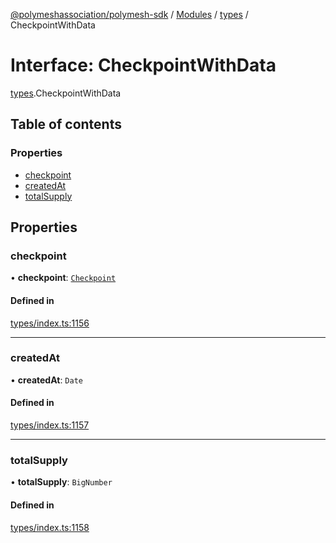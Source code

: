 [@polymeshassociation/polymesh-sdk](../README.md) / [Modules](../modules.md) / [types](../modules/types.md) / CheckpointWithData

# Interface: CheckpointWithData

[types](../modules/types.md).CheckpointWithData

## Table of contents

### Properties

- [checkpoint](types.CheckpointWithData.md#checkpoint)
- [createdAt](types.CheckpointWithData.md#createdat)
- [totalSupply](types.CheckpointWithData.md#totalsupply)

## Properties

### checkpoint

• **checkpoint**: [`Checkpoint`](../classes/api_entities_Checkpoint.Checkpoint.md)

#### Defined in

[types/index.ts:1156](https://github.com/PolymathNetwork/polymesh-sdk/blob/31dfa0dc/src/types/index.ts#L1156)

___

### createdAt

• **createdAt**: `Date`

#### Defined in

[types/index.ts:1157](https://github.com/PolymathNetwork/polymesh-sdk/blob/31dfa0dc/src/types/index.ts#L1157)

___

### totalSupply

• **totalSupply**: `BigNumber`

#### Defined in

[types/index.ts:1158](https://github.com/PolymathNetwork/polymesh-sdk/blob/31dfa0dc/src/types/index.ts#L1158)
